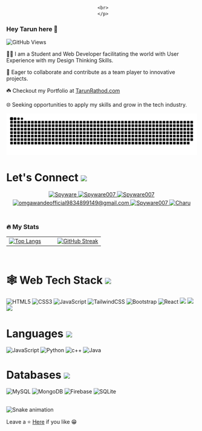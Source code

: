 <div id="header" align="center" >
    <p style="font-weight: bold; font-family: 'cursive'; font-size: 24px; text-transform: uppercase; letter-spacing: 3px;">
     
     <br>
     </p>
</div> 

### Hey Tarun here 👋    
![GitHub Views](https://komarev.com/ghpvc/?username=tarunnnrathoddd&color=FAC151) 

👨‍💻 I am a Student and Web Developer facilitating the world with User Experience with my Design Thinking Skills.

🚀 Eager to collaborate and contribute as a team player to innovative projects. 

☘️ Checkout my Portfolio at <a href="https://tarunnnrathoddd.github.io/portfoliowebsite/" rel="nofollow">TarunRathod.com</a>

🌐 Seeking opportunities to apply my skills and grow in the tech industry.


<picture>
  <source
    media="(prefers-color-scheme: dark)"
    srcset="https://raw.githubusercontent.com/platane/snk/output/github-contribution-grid-snake-dark.svg"
  />
  <source
    media="(prefers-color-scheme: light)"
    srcset="https://raw.githubusercontent.com/platane/snk/output/github-contribution-grid-snake.svg"
  />
  <img
    alt="github contribution grid snake animation"
    src="https://raw.githubusercontent.com/platane/snk/output/github-contribution-grid-snake.svg"
  />
</picture>

# Let's Connect <img src="https://raw.githubusercontent.com/ShahriarShafin/ShahriarShafin/main/Assets/handshake.gif" height="38px">

<div align="center">
 <a href="https://www.linkedin.com/in/aditya-lad-609586226/" target="_blank">
<img src=https://img.shields.io/badge/linkedin-%231E77B5.svg?&style=for-the-badge&logo=linkedin&logoColor=white alt=Spyware linkedin style="margin-bottom: 5px;" />
</a>
  
 <a href="https://tarunnnrathoddd.github.io/tarunrathod/" target="_blank">
<img src=https://img.shields.io/badge/GitHub-100000?style=for-the-badge&logo=github&logoColor=white alt=Spyware007 GitHub style="margin-bottom: 5px;" />
</a>
  
 <a href="https://twitter.com/TarunRatho84449" target="_blank">
<img src=https://img.shields.io/badge/twitter-%2300acee.svg?&style=for-the-badge&logo=twitter&logoColor=white alt=Spyware007 twitter style="margin-bottom: 5px;" />
</a>

<!-- <a href="https://adityalad2003.hashnode.dev/" target="_blank">
<img src="https://img.shields.io/badge/Hashnode-%232962FF.svg?&style=for-the-badge&logo=hashnode&logoColor=white" alt=Spyware hashnode style="margin-bottom:5px;">
</a> -->

<a href="mailto:tarunrathod00805@gmail.com" target="_blank">
<img src="https://img.shields.io/badge/Gmail-D14836?style=for-the-badge&logo=gmail&logoColor=white" alt=omgawandeofficial9834899149@gmail.com mail style="margin-bottom: 5px;" />
</a>

<a href="https://www.instagram.com/_.tarunnn.rathoddd._" target="_blank">
<img src=https://img.shields.io/badge/Instagram-E4405F?style=for-the-badge&logo=instagram&logoColor=white alt=Spyware007 Instagram style="margin-bottom: 5px;" />
</a>
<a href="https://www.facebook.com/tarunrathod00805" target="_blank">
<img src=https://img.shields.io/badge/Facebook-1877F2?style=for-the-badge&logo=facebook&logoColor=white alt=Charu Facebook style="margin-bottom: 5px;" />
</a>

</div>

<br/>

### 🔥 My Stats

<table style="width: 100%;">
  <tr>
    <td style="width: 50%; padding-right: 10px;">
      <a href="https://github.com/anuraghazra/github-readme-stats">
        <img src="https://github-readme-stats.vercel.app/api/top-langs/?username=tarunnnrathoddd&layout=compact" alt="Top Langs" style="width: 100%; height: 100%;">
      </a>
    </td>
    <td style="width: 50%; padding-left: 10px;">
      <a href="https://git.io/streak-stats">
        <img src="https://github-readme-streak-stats.herokuapp.com/?user=tarunnnrathoddd&theme=dark" alt="GitHub Streak" style="width: 100%; height: 100%;">
      </a>
    </td>
  </tr>
</table>


<br/>



# 🕸 Web Tech Stack <img src="./img/web.gif" height="38px">

<div align="left">
<img alt="HTML5" src="https://img.shields.io/badge/html5-%23E34F26.svg?style=for-the-badge&logo=html5&logoColor=white"/>
<img alt="CSS3" src="https://img.shields.io/badge/css3-%231572B6.svg?style=for-the-badge&logo=css3&logoColor=white"/> 
<img alt="JavaScript" src="https://img.shields.io/badge/javascript-%23323330.svg?style=for-the-badge&logo=javascript&logoColor=%23F7DF1E"/> 
<!-- <img alt="jQuery" src="https://img.shields.io/badge/jquery-%230769AD.svg?style=for-the-badge&logo=jquery&logoColor=white"/>  -->
<img alt="TailwindCSS" src="https://img.shields.io/badge/Tailwind_CSS-38B2AC?style=for-the-badge&logo=tailwind-css&logoColor=white"/>
<img alt="Bootstrap" src="https://img.shields.io/badge/bootstrap-%23563D7C.svg?style=for-the-badge&logo=bootstrap&logoColor=white"/>
<!-- <img alt="sass" src="https://img.shields.io/badge/Sass-CC6699?style=for-the-badge&logo=sass&logoColor=white"/> -->
<!-- <img alt="PHP" src="https://img.shields.io/badge/php-%23777BB4.svg?style=for-the-badge&logo=php&logoColor=white"/> -->
<!-- <img alt="NextJS" src="https://img.shields.io/badge/threejs-black?style=for-the-badge&logo=three.js&logoColor=white"> -->
<!-- <img alt="NodeJS" src="https://img.shields.io/badge/node.js-%2343853D.svg?style=for-the-badge&logo=node-dot-js&logoColor=white"/> -->
<!-- <img alt="ExpressJS" src="https://img.shields.io/badge/Express.js-000000?style=for-the-badge&logo=express&logoColor=white"/> -->
<img alt="React" src="https://img.shields.io/badge/react-%2320232a.svg?style=for-the-badge&logo=react&logoColor=%2361DAFB"/>
<!-- <img alt="mui" src="https://img.shields.io/badge/Material%20UI-007FFF?style=for-the-badge&logo=mui&logoColor=white"/> -->
<!-- <img alt="chakraui" src="https://img.shields.io/badge/Chakra--UI-319795?style=for-the-badge&logo=chakra-ui&logoColor=white"/> -->
<!-- <img alt="Redux" src="https://img.shields.io/badge/Redux-593D88?style=for-the-badge&logo=redux&logoColor=white"/> -->
<!-- <img alt="NextJS" src="https://img.shields.io/badge/next.js-000000?style=for-the-badge&logo=nextdotjs&logoColor=white"/> -->
<!-- <img alt="sockteio" src="https://img.shields.io/badge/Socket.io-010101?&style=for-the-badge&logo=Socket.io&logoColor=white"/> -->
<img src="http://img.shields.io/badge/-Git-F1502F?style=flat&logo=git&logoColor=FFFFFF">
<img src="http://img.shields.io/badge/-Github-000000?style=flat&logo=github&logoColor=FFFFFF">
<img src="http://img.shields.io/badge/-VS%20Code-007ACC?style=flat&logo=visual%20studio%20code&logoColor=white">

</div>


# Languages <img src="./img/language.gif" height="44px">

<div align="left">
  <img alt="JavaScript" src="https://img.shields.io/badge/javascript-%23323330.svg?style=for-the-badge&logo=javascript&logoColor=%23F7DF1E"/> 
<!--   <img alt="TypeScript" src="https://img.shields.io/badge/TypeScript-007ACC?style=for-the-badge&logo=typescript&logoColor=white"/>  -->
  <img alt="Python" src="https://img.shields.io/badge/Python-3776AB?style=for-the-badge&logo=python&logoColor=white"/>
  <img alt="c++" src="https://img.shields.io/badge/C%2B%2B-00599C?style=for-the-badge&logo=c%2B%2B&logoColor=white"/>
  <img alt="Java" src="https://img.shields.io/badge/java-%23ED8B00.svg?style=for-the-badge&logo=java&logoColor=white"/>
</div>


# Databases <img src="./img/database.gif" height="38px">

<div align="left">
  <img alt="MySQL" src="https://img.shields.io/badge/mysql-%2300f.svg?style=for-the-badge&logo=mysql&logoColor=white"/>
  <img alt="MongoDB" src ="https://img.shields.io/badge/MongoDB-4EA94B?style=for-the-badge&logo=mongodb&logoColor=white"/>
  <img alt="Firebase" src ="https://img.shields.io/badge/Firebase-039BE5?style=for-the-badge&logo=Firebase&logoColor=white"/>
  <img alt="SQLite" src ="https://img.shields.io/badge/sqlite-%2307405e.svg?style=for-the-badge&logo=sqlite&logoColor=white"/>
  <!-- <img alt="PostgreSQL" src ="https://img.shields.io/badge/PostgreSQL-316192?style=for-the-badge&logo=postgresql&logoColor=white"/> -->
</div>

<br>


![Snake animation](https://github.com/tarunnnrathoddd/tarunnnrathoddd/blob/output/github-contribution-grid-snake.svg)

Leave a ⭐  [Here](https://github.com/tarunnnrathoddd/tarunnnrathoddd) if you like 😁


